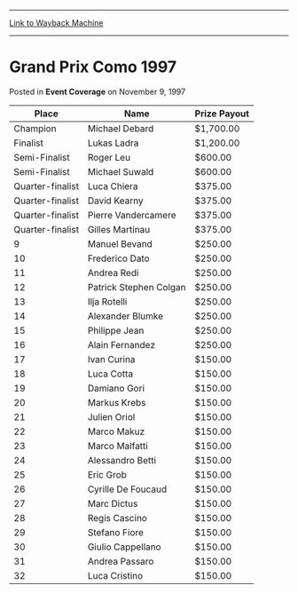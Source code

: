 
---
[Link to Wayback Machine](https://web.archive.org/web/20160303193947/http://magic.wizards.com/en/events/coverage/gpcomo97)

[_metadata_:description]:- "PlaceNamePrize PayoutChampionMichael Debard$1,700.00FinalistLukas Ladra$1,200.00Semi-FinalistRoger Leu$600.00Semi-FinalistMichael Suwald$600.00Quarter-finalistLuca Chiera$375.00Quarter-finalistDavid Kearny$375.00Quarter-finalistPierre Vandercamere$375.00"
[_metadata_:generator]:- "Drupal 7 (http://drupal.org)"
[_metadata_:node]:- "940051"
[_metadata_:publish_date]:- "1997-11-09"
[_metadata_:source]:- "div-main-content"
[_metadata_:title]:- "Grand Prix Como 1997"
[_metadata_:wayback_capture_timestamp]:- "2016-03-03 19:39:47"
[_metadata_:wayback_raw_url]:- "https://web.archive.org/web/20160303193947id_/http://magic.wizards.com/en/events/coverage/gpcomo97"
[_metadata_:wayback_url]:- "http://magic.wizards.com/en/events/coverage/gpcomo97"
---


Grand Prix Como 1997
====================



 Posted in **Event Coverage**
 on November 9, 1997 












| Place | Name | Prize Payout |
| --- | --- | --- |
| Champion | Michael Debard | $1,700.00 |
| Finalist | Lukas Ladra | $1,200.00 |
| Semi-Finalist | Roger Leu | $600.00 |
| Semi-Finalist | Michael Suwald | $600.00 |
| Quarter-finalist | Luca Chiera | $375.00 |
| Quarter-finalist | David Kearny | $375.00 |
| Quarter-finalist | Pierre Vandercamere | $375.00 |
| Quarter-finalist | Gilles Martinau | $375.00 |
| 9 | Manuel Bevand | $250.00 |
| 10 | Frederico Dato | $250.00 |
| 11 | Andrea Redi | $250.00 |
| 12 | Patrick Stephen Colgan | $250.00 |
| 13 | Ilja Rotelli | $250.00 |
| 14 | Alexander Blumke | $250.00 |
| 15 | Philippe Jean | $250.00 |
| 16 | Alain Fernandez | $250.00 |
| 17 | Ivan Curina | $150.00 |
| 18 | Luca Cotta | $150.00 |
| 19 | Damiano Gori | $150.00 |
| 20 | Markus Krebs | $150.00 |
| 21 | Julien Oriol | $150.00 |
| 22 | Marco Makuz | $150.00 |
| 23 | Marco Malfatti | $150.00 |
| 24 | Alessandro Betti | $150.00 |
| 25 | Eric Grob | $150.00 |
| 26 | Cyrille De Foucaud | $150.00 |
| 27 | Marc Dictus | $150.00 |
| 28 | Regis Cascino | $150.00 |
| 29 | Stefano Fiore | $150.00 |
| 30 | Giulio Cappellano | $150.00 |
| 31 | Andrea Passaro | $150.00 |
| 32 | Luca Cristino | $150.00 |







